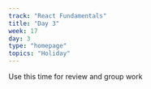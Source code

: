 ```yaml
---
track: "React Fundamentals"
title: "Day 3"
week: 17
day: 3
type: "homepage"
topics: "Holiday"
---
```



Use this time for review and group work


